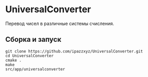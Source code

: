 # UniversalConverter

Перевод чисел в различные системы счисления.

## Сборка и запуск

```
git clone https://github.com/ipazzxyz/UniversalConverter.git
cd UniversalConverter
cmake .
make
src/app/universalconverter
```
